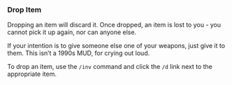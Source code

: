 ### Drop Item
Dropping an item will discard it. Once dropped, an item is lost to you - you cannot pick it up again, nor can
  anyone else.

If your intention is to give someone else one of your weapons, just give it to them. This isn’t a 1990s MUD, for
  crying out loud.

To drop an item, use the `/inv` command and click the `/d` link next to the appropriate item.


